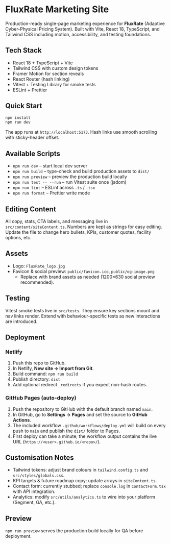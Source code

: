 # FluxRate Marketing Site

Production-ready single-page marketing experience for **FluxRate** (Adaptive Cyber-Physical Pricing System). Built with Vite, React 18, TypeScript, and Tailwind CSS including motion, accessibility, and testing foundations.

## Tech Stack
- React 18 + TypeScript + Vite
- Tailwind CSS with custom design tokens
- Framer Motion for section reveals
- React Router (hash linking)
- Vitest + Testing Library for smoke tests
- ESLint + Prettier

## Quick Start
```bash
npm install
npm run dev
```
The app runs at `http://localhost:5173`. Hash links use smooth scrolling with sticky-header offset.

## Available Scripts
- `npm run dev` – start local dev server
- `npm run build` – type-check and build production assets to `dist/`
- `npm run preview` – preview the production build locally
- `npm run test -- --run` – run Vitest suite once (jsdom)
- `npm run lint` – ESLint across `.ts` / `.tsx`
- `npm run format` – Prettier write mode

## Editing Content
All copy, stats, CTA labels, and messaging live in `src/content/siteContent.ts`. Numbers are kept as strings for easy editing. Update the file to change hero bullets, KPIs, customer quotes, facility options, etc.

## Assets
- Logo: `FluxRate_logo.jpg`
- Favicon & social preview: `public/favicon.ico`, `public/og-image.png`
  - Replace with brand assets as needed (1200×630 social preview recommended).

## Testing
Vitest smoke tests live in `src/tests`. They ensure key sections mount and nav links render. Extend with behaviour-specific tests as new interactions are introduced.

## Deployment

### Netlify
1. Push this repo to GitHub.
2. In Netlify, **New site → Import from Git**.
3. Build command: `npm run build`
4. Publish directory: `dist`
5. Add optional redirect `_redirects` if you expect non-hash routes.

### GitHub Pages (auto-deploy)
1. Push the repository to GitHub with the default branch named `main`.
2. In GitHub, go to **Settings → Pages** and set the source to **GitHub Actions**.
3. The included workflow `.github/workflows/deploy.yml` will build on every push to `main` and publish the `dist/` folder to Pages.
4. First deploy can take a minute; the workflow output contains the live URL (`https://<user>.github.io/<repo>/`).

## Customisation Notes
- Tailwind tokens: adjust brand colours in `tailwind.config.ts` and `src/styles/globals.css`.
- KPI targets & future roadmap copy: update arrays in `siteContent.ts`.
- Contact form: currently stubbed; replace `console.log` in `ContactForm.tsx` with API integration.
- Analytics: modify `src/utils/analytics.ts` to wire into your platform (Segment, GA, etc.).

## Preview
`npm run preview` serves the production build locally for QA before deployment.
